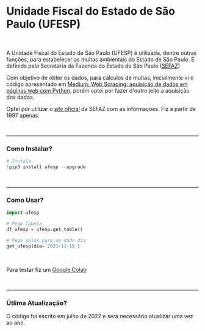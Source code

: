 # Unidade Fiscal do Estado de São Paulo (UFESP)

<br>

A Unidade Fiscal do Estado de São Paulo (UFESP) é utilizada, dentre outras funções, para estabelecer as multas ambientais do Estado de São Paulo. É definida pela Secretaria da Fazenda do Estado de São Paulo ([SEFAZ](https://portal.fazenda.sp.gov.br/))

Com objetivo de obter os dados, para cálculos de multas, inicialmente vi o código apresentado em [Medium: Web Scraping: aquisição de dados em páginas web com Python](https://medium.com/data-hackers/web-scraping-aquisi%C3%A7%C3%A3o-de-dados-em-p%C3%A1ginas-web-com-python-ec6e33e9e452), porém optei por fazer d'outro jeito a aquisição dos dados.

Optei por utilizar o [*site* oficial](https://legislacao.fazenda.sp.gov.br/Paginas/ValoresDaUFESP.aspx) da SEFAZ com as informações. Fiz a partir de 1997 apenas.

<br>

----

### Como Instalar?

```python
# Instala
!pip3 install ufesp --upgrade
```

<br>

----

### Como Usar?

```python
import ufesp

# Pega Tabela
df_ufesp = ufesp.get_table()

# Pega Valor para um dado dia
get_ufesp(dia='2021-11-15')
```

<br>

Para testar fiz um [Google Colab](https://colab.research.google.com/drive/1NwV9mGUlPOlYFcZ6-ieEXL4HVPShO928?usp=sharing)

<br>

----

### Útlima Atualização?

O código foi escrito em julho de 2022 e será necessário atualizar uma vez ao ano.
